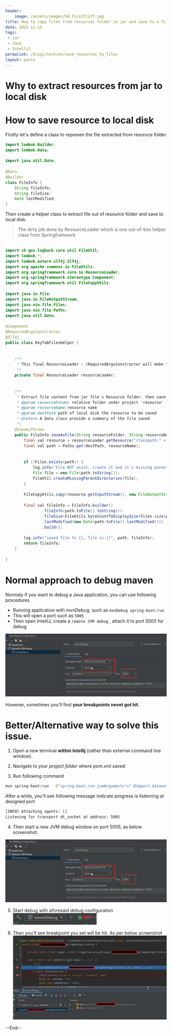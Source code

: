 ```yaml
---
header:
    image: /assets/images/hd_FirstCliff.jpg
title: How to copy files from resources folder in jar and save to a file
date: 2021-11-15
tags:
 - jar
 - Java
 - IntelliJ
permalink: /blogs/tech/en/save_resources_to_files
layout: posts
---
```



# Why to extract resources from jar to local disk



# How to save resource to local  disk

Firslty let's define a class to represen the file extracted from resoruce folder

```java
import lombok.Builder;
import lombok.Data;

import java.util.Date;

@Data
@Builder
class FileInfo {
    String fileInfo;
    String fileSize;
    Date lastModified;
}

```

Then create a helper class to extract file out of resource folder and save to local disk. 
> The dirty job done by ResourceLoader which is one out-of-box helper class from Springframwork

```java

import ch.qos.logback.core.util.FileUtil;
import lombok.*;
import lombok.extern.slf4j.Slf4j;
import org.apache.commons.io.FileUtils;
import org.springframework.core.io.ResourceLoader;
import org.springframework.stereotype.Component;
import org.springframework.util.FileCopyUtils;

import java.io.File;
import java.io.FileOutputStream;
import java.nio.file.Files;
import java.nio.file.Paths;
import java.util.Date;

@Component
@RequiredArgsConstructor
@Slf4j
public class KeyTabFilesHelper {


    /**
     * This final ResourceLoader + @RequiredArgsConstructor will make this loader automatically wired from Spring
     */
    private final ResourceLoader resourceLoader;


    /**
     * Extract file content from jar file's Resource folder, then save it to local disk
     * @param resourceFolder relative folder under project "resource" folder
     * @param resourceName resource name
     * @param destPath path of local disk the resource to be saved
     * @return A data class provide a summary of the file saved
     */
    @SneakyThrows
    public FileInfo saveAsFile(String resourceFolder, String resourceName, String destPath) {
        final val resource = resourceLoader.getResource("classpath:" + resourceFolder + File.separator + resourceName);
        final val path = Paths.get(destPath, resourceName);


        if (!Files.exists(path)) {
            log.info("File NOT exist, create it and it's missing parent folder :{}", path);
            File file = new File(path.toString());
            FileUtil.createMissingParentDirectories(file);
        }

        FileCopyUtils.copy(resource.getInputStream(), new FileOutputStream(path.toFile()));

        final val fileInfo = FileInfo.builder()
                .fileInfo(path.toFile().toString())
                .fileSize(FileUtils.byteCountToDisplaySize(Files.size(path)))
                .lastModified(new Date(path.toFile().lastModified()))
                .build();

        log.info("saved file to {}, file is:{}", path, fileInfo);
        return fileInfo;
    }

}
```


# Normal approach to debug maven

Normaly if you want to debug a Java application, you can use following procedures
- Running application with mvnDebug, such as `mvnDebug spring-boot:run`
- This will open a port such as `5005`
- Then open IntelliJ, create a `remote JVM debug` , attach it to port 5005 for debug

![](/assets/images/Run_Debug_Configurations.png)

However, sometimes you'll find **your breakpoints nevet got hit**. 

# Better/Alternative way to solve this issue.

1. Open a new terminal **within Intellij** (rather than external command line window).

2. Navigate to your *project folder* where pom.xml saved

3. Run following command
```bash
mvn spring-boot:run  -D"spring-boot.run.jvmArguments"="-Dimport.dataset.list=importpb -Xdebug -Xrunjdwp:transport=dt_socket,server=y,suspend=y,address=5005"
```
After a while, you'll see following message indicate progress is listenring at designed port

```bash
[INFO] Attaching agents: []
Listening for transport dt_socket at address: 5005
```

4. Then start a new JVM debug window on port 5005, as below screenshot:

![](/assets/images/Run_Debug_Configurations.png)

5. Start debug with aforesaid debug configuration
![](/assets/images/debugIconIntelliJ.png)

6. Then you'll see breakpoint you set will be hit. As per below screenshot
![](/assets/images/BreakpointSpringBootApplication.png)


--End--
